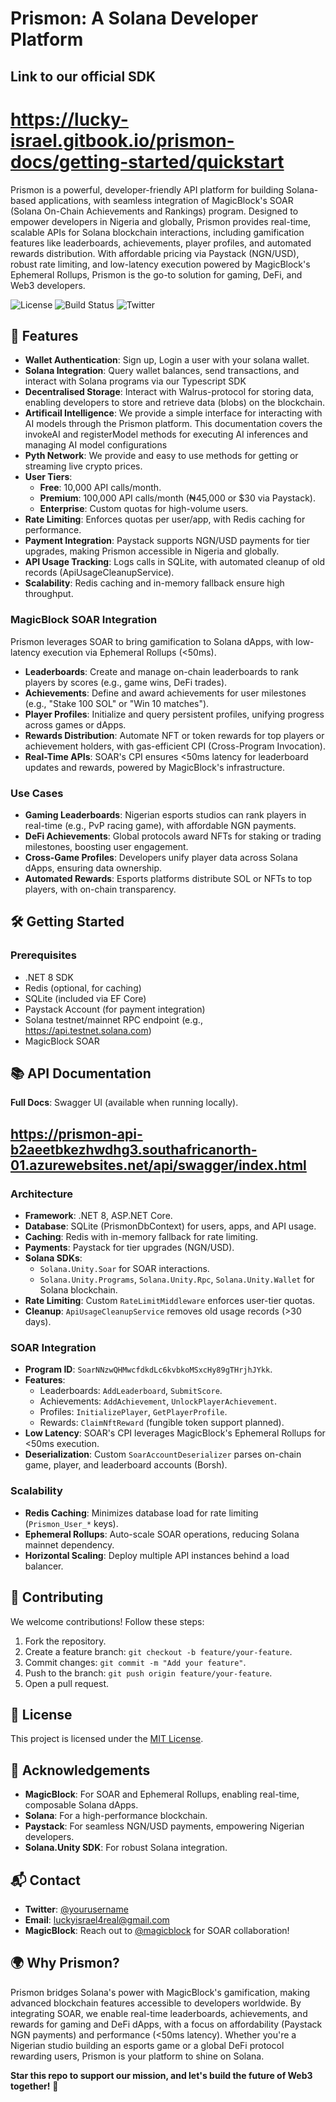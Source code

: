 # Prismon: A Solana Developer Platform

## Link to our official SDK 
# https://lucky-israel.gitbook.io/prismon-docs/getting-started/quickstart

Prismon is a powerful, developer-friendly API platform for building Solana-based applications, with seamless integration of MagicBlock's SOAR (Solana On-Chain Achievements and Rankings) program. Designed to empower developers in Nigeria and globally, Prismon provides real-time, scalable APIs for Solana blockchain interactions, including gamification features like leaderboards, achievements, player profiles, and automated rewards distribution. With affordable pricing via Paystack (NGN/USD), robust rate limiting, and low-latency execution powered by MagicBlock's Ephemeral Rollups, Prismon is the go-to solution for gaming, DeFi, and Web3 developers.

![License](https://img.shields.io/badge/License-MIT-blue.svg)
![Build Status](https://img.shields.io/badge/Build-Passing-green.svg)
![Twitter](https://img.shields.io/twitter/follow/iluckyisrael.svg?style=social)

## 🌟 Features

- **Wallet Authentication**: Sign up, Login a user with your solana wallet.
- **Solana Integration**: Query wallet balances, send transactions, and interact with Solana programs via our Typescript SDK
- **Decentralised Storage**: Interact with Walrus-protocol for storing data, enabling developers to store and retrieve data (blobs) on the blockchain.
- **Artificail Intelligence**: We provide a simple interface for interacting with AI models through the Prismon platform. This documentation covers the invokeAI and registerModel methods for executing AI inferences and managing AI model configurations
- **Pyth Network**: We provide and easy to use methods for getting or streaming live crypto prices.
- **User Tiers**:
  - **Free**: 10,000 API calls/month.
  - **Premium**: 100,000 API calls/month (₦45,000 or $30 via Paystack).
  - **Enterprise**: Custom quotas for high-volume users.
- **Rate Limiting**: Enforces quotas per user/app, with Redis caching for performance.
- **Payment Integration**: Paystack supports NGN/USD payments for tier upgrades, making Prismon accessible in Nigeria and globally.
- **API Usage Tracking**: Logs calls in SQLite, with automated cleanup of old records (ApiUsageCleanupService).
- **Scalability**: Redis caching and in-memory fallback ensure high throughput.

### MagicBlock SOAR Integration

Prismon leverages SOAR to bring gamification to Solana dApps, with low-latency execution via Ephemeral Rollups (<50ms).

- **Leaderboards**: Create and manage on-chain leaderboards to rank players by scores (e.g., game wins, DeFi trades).
- **Achievements**: Define and award achievements for user milestones (e.g., "Stake 100 SOL" or "Win 10 matches").
- **Player Profiles**: Initialize and query persistent profiles, unifying progress across games or dApps.
- **Rewards Distribution**: Automate NFT or token rewards for top players or achievement holders, with gas-efficient CPI (Cross-Program Invocation).
- **Real-Time APIs**: SOAR's CPI ensures <50ms latency for leaderboard updates and rewards, powered by MagicBlock's infrastructure.

### Use Cases

- **Gaming Leaderboards**: Nigerian esports studios can rank players in real-time (e.g., PvP racing game), with affordable NGN payments.
- **DeFi Achievements**: Global protocols award NFTs for staking or trading milestones, boosting user engagement.
- **Cross-Game Profiles**: Developers unify player data across Solana dApps, ensuring data ownership.
- **Automated Rewards**: Esports platforms distribute SOL or NFTs to top players, with on-chain transparency.

## 🛠️ Getting Started

### Prerequisites

- .NET 8 SDK
- Redis (optional, for caching)
- SQLite (included via EF Core)
- Paystack Account (for payment integration)
- Solana testnet/mainnet RPC endpoint (e.g., https://api.testnet.solana.com)
- MagicBlock SOAR 

## 📚 API Documentation

**Full Docs**: Swagger UI (available when running locally).

## https://prismon-api-b2aeetbkezhwdhg3.southafricanorth-01.azurewebsites.net/api/swagger/index.html

### Architecture

- **Framework**: .NET 8, ASP.NET Core.
- **Database**: SQLite (PrismonDbContext) for users, apps, and API usage.
- **Caching**: Redis with in-memory fallback for rate limiting.
- **Payments**: Paystack for tier upgrades (NGN/USD).
- **Solana SDKs**:
  - `Solana.Unity.Soar` for SOAR interactions.
  - `Solana.Unity.Programs`, `Solana.Unity.Rpc`, `Solana.Unity.Wallet` for Solana blockchain.
- **Rate Limiting**: Custom `RateLimitMiddleware` enforces user-tier quotas.
- **Cleanup**: `ApiUsageCleanupService` removes old usage records (>30 days).

### SOAR Integration

- **Program ID**: `SoarNNzwQHMwcfdkdLc6kvbkoMSxcHy89gTHrjhJYkk`.
- **Features**:
  - Leaderboards: `AddLeaderboard`, `SubmitScore`.
  - Achievements: `AddAchievement`, `UnlockPlayerAchievement`.
  - Profiles: `InitializePlayer`, `GetPlayerProfile`.
  - Rewards: `ClaimNftReward` (fungible token support planned).
- **Low Latency**: SOAR's CPI leverages MagicBlock's Ephemeral Rollups for <50ms execution.
- **Deserialization**: Custom `SoarAccountDeserializer` parses on-chain game, player, and leaderboard accounts (Borsh).

### Scalability

- **Redis Caching**: Minimizes database load for rate limiting (`Prismon_User_*` keys).
- **Ephemeral Rollups**: Auto-scale SOAR operations, reducing Solana mainnet dependency.
- **Horizontal Scaling**: Deploy multiple API instances behind a load balancer.

## 🤝 Contributing

We welcome contributions! Follow these steps:

1. Fork the repository.
2. Create a feature branch: `git checkout -b feature/your-feature`.
3. Commit changes: `git commit -m "Add your feature"`.
4. Push to the branch: `git push origin feature/your-feature`.
5. Open a pull request.

## 📜 License

This project is licensed under the [MIT License](LICENSE).

## 🙌 Acknowledgements

- **MagicBlock**: For SOAR and Ephemeral Rollups, enabling real-time, composable Solana dApps.
- **Solana**: For a high-performance blockchain.
- **Paystack**: For seamless NGN/USD payments, empowering Nigerian developers.
- **Solana.Unity SDK**: For robust Solana integration.

## 📬 Contact

- **Twitter**: [@yourusername](https://twitter.com/iluckyisrael)
- **Email**: luckyisrael4real@gmail.com
- **MagicBlock**: Reach out to [@magicblock](https://twitter.com/magicblock) for SOAR collaboration!

## 🌍 Why Prismon?

Prismon bridges Solana's power with MagicBlock's gamification, making advanced blockchain features accessible to developers worldwide. By integrating SOAR, we enable real-time leaderboards, achievements, and rewards for gaming and DeFi dApps, with a focus on affordability (Paystack NGN payments) and performance (<50ms latency). Whether you're a Nigerian studio building an esports game or a global DeFi protocol rewarding users, Prismon is your platform to shine on Solana.

**Star this repo to support our mission, and let's build the future of Web3 together!** 🚀




